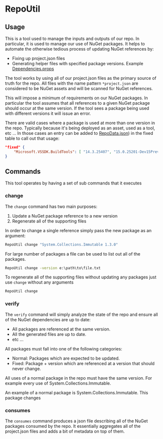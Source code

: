# RepoUtil

## Usage

This is a tool used to manage the inputs and outputs of our repo.  In particular, it is used to manage our use of NuGet packages.  It helps to automate the otherwise tedious process of updating NuGet references by:

- Fixing up project.json files
- Generating helper files with specified package versions. Example [Dependencies.props](https://github.com/dotnet/roslyn/blob/main/build/Targets/Dependencies.props)

The tool works by using all of our project.json files as the primary source of truth for the repo.  All files with the name pattern `*project.json` are considered to be NuGet assets and will be scanned for NuGet references.  

This will impose a minimum of requirements on our NuGet packages.  In particular the tool assumes that all references to a given NuGet package should occur at the same version.  If the tool sees a package being used with different versions it will issue an error.  

There are valid cases where a package is used at more than one version in the repo.  Typically because it's being deployed as an asset, used as a tool, etc ...  In those cases an entry can be added to [RepoData.json](https://github.com/dotnet/roslyn/blob/main/src/Tools/RepoUtil/RepoData.json)) in the fixed table to call out that usage:

``` json
"fixed" {
    "Microsoft.VSSDK.BuildTools": [ "14.3.25407", "15.0.25201-Dev15Preview2" ]
}
```

## Commands

This tool operates by having a set of sub commands that it executes

### change

The `change` command has two main purposes:

1. Update a NuGet package reference to a new version 
2. Regenerate all of the supporting files

In order to change a single reference simply pass the new package as an argument:

``` cmd
RepoUtil change "System.Collections.Immutable 1.3.0"
```

For large number of packages a file can be used to list out all of the packages.  

``` cmd
RepoUtil change -version e:\path\to\file.txt
```

To regenerate all of the supporting files without updating any packages just use `change` without any arguments

``` cmd
RepoUtil change
```

### verify

The `verify` command will simply analyze the state of the repo and ensure all of the NuGet dependencies are up to date:

- All packages are referenced at the same version.
- All the generated files are up to date.
- etc ... 


All packages must fall into one of the following categories:

- Normal: Packages which are expected to be updated.  
- Fixed: Package + version which are referenced at a version that should never change. 

All uses of a normal package in the repo must have the same version.  For example every use of System.Collections.Immutable.

An example of a normal package is System.Collections.Immutable.  This package changes

### consumes

The `consumes` command produces a json file describing all of the NuGet packages consumed by the repo.  It essentially aggregates all of the project.json files and adds a bit of metadata on top of them. 